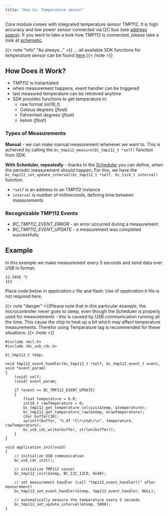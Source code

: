 ```yaml
---
title: "How to: Temperature sensor"
---
```


Core module comes with integrated temperature sensor TMP112. It is high accuracy and low power sensor connected via I2C bus (see [address space](../../hardware/i2c-address-space/)).
If you want to take a look how TMP112 is connected, please take a look at [schematic](https://github.com/bigclownlabs/bc-hardware/blob/master/out/bc-module-core/bc-module-core-rev-1-3-sch.pdf).

{{< note "info" "As always..." >}}
... all available SDK functions for temperature sensor can be found [here](http://sdk.bigclown.com/group__bc__tmp112.html).{{< /note >}}

## How Does it Work?
- TMP112 is instantiated
- when measurement happens, event handler can be triggered
- last measured temperature can be retrieved anytime
- SDK provides functions to get temperature in:
  - raw format (*int16_t*)
  - Celsius degrees (*float*)
  - Fahrenheit degrees (*float*)
  - kelvin (*float*)

### Types of Measurements
**Manual** - we can make manual measurement whenever we want to. This is achieved by calling the `bc_tmp112_measure(bc_tmp112_t *self)` function from SDK.

**With Scheduler, repeatedly** - thanks to the [Scheduler](../timing-and-scheduler/) you can define, when the periodic measurement should happen. For this, we have the `bc_tmp112_set_update_interval(bc_tmp112_t *self, bc_tick_t interval)` function.

- `*self` is an address to an TMP112 instance 
- `interval` is number of milliseconds, defining time between measurements


### Recognizable TMP112 Events
- *BC_TMP112_EVENT_ERROR* - an error occurred during a measurement 
- *BC_TMP112_EVENT_UPDATE* - a measurement was completed successfully  

## Example
In this example we make measurement every 5 seconds and send data over USB in format:
```
12.3456 °C
123
```

Place code below in *application.c* file and flash. Use of *application.h* file is not required here.

{{< note "danger" >}}Please note that in this particular example, the microcontroller never goes to sleep, even though the Scheduler is properly used for measurements - this is caused by USB communication running all the time. This cause the chip to heat up a bit which may affect temperature measurements. Therefor using Temperature tag is recommended for these situations. {{< /note >}}

```
#include <bcl.h>
#include <bc_usb_cdc.h>

bc_tmp112_t temp;

void tmp112_event_handler(bc_tmp112_t *self, bc_tmp112_event_t event, void *event_param)
{
    (void) self;
    (void) event_param;
    
    if (event == BC_TMP112_EVENT_UPDATE)
    {
        float temperature = 0.0;
        int16_t rawTemperature = 0;
        bc_tmp112_get_temperature_celsius(&temp, &temperature);
        bc_tmp112_get_temperature_raw(&temp, &rawTemperature);
        char buffer[30];
        sprintf(buffer, "%.4f °C\r\n%d\r\n", temperature, rawTemperature);
        bc_usb_cdc_write(buffer, strlen(buffer));
    }
}

void application_init(void)
{
    // initialize USB communication
    bc_usb_cdc_init();

    // initialize TMP112 sensor
    bc_tmp112_init(&temp, BC_I2C_I2C0, 0x49);

    // set measurement handler (call "tmp112_event_handler()" after measurement)
    bc_tmp112_set_event_handler(&temp, tmp112_event_handler, NULL);

    // automatically measure the temperature every 5 seconds
    bc_tmp112_set_update_interval(&temp, 5000);
}
```